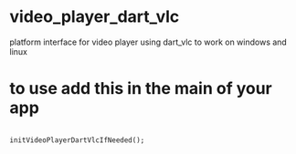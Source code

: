 # video_player_dart_vlc

platform interface for video player using dart_vlc to work on windows and linux


# to use add this in the main of your app
```dart

initVideoPlayerDartVlcIfNeeded();

```
